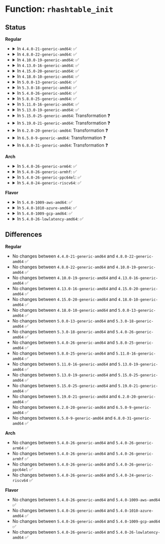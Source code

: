 # Function: <code>rhashtable_init</code>

## Status
<b>Regular</b>
<ul>
<li>
<details>
<summary>In <code>4.4.0-21-generic-amd64</code>: ✅</summary>

```c
int rhashtable_init(struct rhashtable * ht, const struct rhashtable_params * params)
```

```json
{
  "name": "rhashtable_init",
  "collision_type": "Unique Global",
  "inline_type": "No",
  "funcs": [
    {
      "addr": 18446744071583040080,
      "name": "rhashtable_init",
      "external": true,
      "loc": "lib/rhashtable.c:725",
      "file": "lib/rhashtable.c",
      "inline": "seen, unknown",
      "caller_inline": [],
      "caller_func": []
    }
  ],
  "symbols": [
    {
      "addr": 18446744071583040080,
      "name": "rhashtable_init",
      "section": ".text",
      "bind": "STB_GLOBAL",
      "size": 736
    }
  ]
}
```
</details>
</li>
<li>
<details>
<summary>In <code>4.8.0-22-generic-amd64</code>: ✅</summary>

```c
int rhashtable_init(struct rhashtable * ht, const struct rhashtable_params * params)
```

```json
{
  "name": "rhashtable_init",
  "collision_type": "Unique Global",
  "inline_type": "No",
  "funcs": [
    {
      "addr": 18446744071583333136,
      "name": "rhashtable_init",
      "external": true,
      "loc": "lib/rhashtable.c:730",
      "file": "lib/rhashtable.c",
      "inline": "seen, unknown",
      "caller_inline": [],
      "caller_func": [
        "security/apparmor/policy_unpack.c:unpack_profile"
      ]
    }
  ],
  "symbols": [
    {
      "addr": 18446744071583333136,
      "name": "rhashtable_init",
      "section": ".text",
      "bind": "STB_GLOBAL",
      "size": 722
    }
  ]
}
```
</details>
</li>
<li>
<details>
<summary>In <code>4.10.0-19-generic-amd64</code>: ✅</summary>

```c
int rhashtable_init(struct rhashtable * ht, const struct rhashtable_params * params)
```

```json
{
  "name": "rhashtable_init",
  "collision_type": "Unique Global",
  "inline_type": "No",
  "funcs": [
    {
      "addr": 18446744071583458400,
      "name": "rhashtable_init",
      "external": true,
      "loc": "lib/rhashtable.c:836",
      "file": "lib/rhashtable.c",
      "inline": "seen, unknown",
      "caller_inline": [],
      "caller_func": [
        "security/apparmor/policy_unpack.c:unpack_profile",
        "lib/rhashtable.c:rhltable_init",
        "net/ipv6/seg6_hmac.c:seg6_hmac_net_init"
      ]
    }
  ],
  "symbols": [
    {
      "addr": 18446744071583458400,
      "name": "rhashtable_init",
      "section": ".text",
      "bind": "STB_GLOBAL",
      "size": 719
    }
  ]
}
```
</details>
</li>
<li>
<details>
<summary>In <code>4.13.0-16-generic-amd64</code>: ✅</summary>

```c
int rhashtable_init(struct rhashtable * ht, const struct rhashtable_params * params)
```

```json
{
  "name": "rhashtable_init",
  "collision_type": "Unique Global",
  "inline_type": "No",
  "funcs": [
    {
      "addr": 18446744071583481152,
      "name": "rhashtable_init",
      "external": true,
      "loc": "lib/rhashtable.c:930",
      "file": "lib/rhashtable.c",
      "inline": "seen, unknown",
      "caller_inline": [],
      "caller_func": [
        "security/apparmor/policy_unpack.c:unpack_profile",
        "lib/rhashtable.c:rhltable_init",
        "net/ipv6/seg6_hmac.c:seg6_hmac_net_init"
      ]
    }
  ],
  "symbols": [
    {
      "addr": 18446744071583481152,
      "name": "rhashtable_init",
      "section": ".text",
      "bind": "STB_GLOBAL",
      "size": 591
    }
  ]
}
```
</details>
</li>
<li>
<details>
<summary>In <code>4.15.0-20-generic-amd64</code>: ✅</summary>

```c
int rhashtable_init(struct rhashtable * ht, const struct rhashtable_params * params)
```

```json
{
  "name": "rhashtable_init",
  "collision_type": "Unique Global",
  "inline_type": "No",
  "funcs": [
    {
      "addr": 18446744071583662144,
      "name": "rhashtable_init",
      "external": true,
      "loc": "lib/rhashtable.c:933",
      "file": "lib/rhashtable.c",
      "inline": "seen, unknown",
      "caller_inline": [],
      "caller_func": [
        "ipc/util.c:ipc_init_ids",
        "security/apparmor/policy_unpack.c:unpack_profile",
        "lib/rhashtable.c:rhltable_init",
        "net/sched/act_api.c:tcf_action_net_init",
        "net/ipv6/seg6_hmac.c:seg6_hmac_net_init"
      ]
    }
  ],
  "symbols": [
    {
      "addr": 18446744071583662144,
      "name": "rhashtable_init",
      "section": ".text",
      "bind": "STB_GLOBAL",
      "size": 591
    }
  ]
}
```
</details>
</li>
<li>
<details>
<summary>In <code>4.18.0-10-generic-amd64</code>: ✅</summary>

```c
int rhashtable_init(struct rhashtable * ht, const struct rhashtable_params * params)
```

```json
{
  "name": "rhashtable_init",
  "collision_type": "Unique Global",
  "inline_type": "No",
  "funcs": [
    {
      "addr": 18446744071583878064,
      "name": "rhashtable_init",
      "external": true,
      "loc": "lib/rhashtable.c:1027",
      "file": "lib/rhashtable.c",
      "inline": "seen, unknown",
      "caller_inline": [],
      "caller_func": [
        "ipc/util.c:ipc_init_ids",
        "security/apparmor/policy_unpack.c:unpack_profile",
        "lib/rhashtable.c:rhltable_init",
        "net/sched/act_api.c:tcf_action_net_init",
        "net/netlink/af_netlink.c:netlink_proto_init",
        "net/ipv4/ip_fragment.c:ipv4_frags_init_net",
        "net/ipv6/reassembly.c:ipv6_frags_init_net",
        "net/ipv6/seg6_hmac.c:seg6_hmac_net_init"
      ]
    }
  ],
  "symbols": [
    {
      "addr": 18446744071583878064,
      "name": "rhashtable_init",
      "section": ".text",
      "bind": "STB_GLOBAL",
      "size": 608
    }
  ]
}
```
</details>
</li>
<li>
<details>
<summary>In <code>5.0.0-13-generic-amd64</code>: ✅</summary>

```c
int rhashtable_init(struct rhashtable * ht, const struct rhashtable_params * params)
```

```json
{
  "name": "rhashtable_init",
  "collision_type": "Unique Global",
  "inline_type": "No",
  "funcs": [
    {
      "addr": 18446744071583961440,
      "name": "rhashtable_init",
      "external": true,
      "loc": "lib/rhashtable.c:1018",
      "file": "lib/rhashtable.c",
      "inline": "seen, unknown",
      "caller_inline": [],
      "caller_func": [
        "kernel/bpf/offload.c:bpf_offload_dev_create",
        "ipc/util.c:ipc_init_ids",
        "security/apparmor/policy_unpack.c:unpack_profile",
        "lib/rhashtable.c:rhltable_init",
        "net/sched/cls_api.c:tc_filter_init",
        "net/netlink/af_netlink.c:netlink_proto_init",
        "net/ipv4/ip_fragment.c:ipv4_frags_init_net",
        "net/ipv6/reassembly.c:ipv6_frags_init_net",
        "net/ipv6/seg6_hmac.c:seg6_hmac_net_init"
      ]
    }
  ],
  "symbols": [
    {
      "addr": 18446744071583961440,
      "name": "rhashtable_init",
      "section": ".text",
      "bind": "STB_GLOBAL",
      "size": 609
    }
  ]
}
```
</details>
</li>
<li>
<details>
<summary>In <code>5.3.0-18-generic-amd64</code>: ✅</summary>

```c
int rhashtable_init(struct rhashtable * ht, const struct rhashtable_params * params)
```

```json
{
  "name": "rhashtable_init",
  "collision_type": "Unique Global",
  "inline_type": "No",
  "funcs": [
    {
      "addr": 18446744071584141136,
      "name": "rhashtable_init",
      "external": true,
      "loc": "lib/rhashtable.c:1008",
      "file": "lib/rhashtable.c",
      "inline": "seen, unknown",
      "caller_inline": [],
      "caller_func": [
        "kernel/bpf/offload.c:bpf_offload_dev_create",
        "ipc/util.c:ipc_init_ids",
        "security/apparmor/policy_unpack.c:unpack_profile",
        "lib/rhashtable.c:rhltable_init",
        "net/sched/cls_api.c:tc_filter_init",
        "net/netlink/af_netlink.c:netlink_proto_init",
        "net/ipv4/inet_fragment.c:fqdir_init",
        "net/ipv6/seg6_hmac.c:seg6_hmac_net_init"
      ]
    }
  ],
  "symbols": [
    {
      "addr": 18446744071584141136,
      "name": "rhashtable_init",
      "section": ".text",
      "bind": "STB_GLOBAL",
      "size": 563
    }
  ]
}
```
</details>
</li>
<li>
<details>
<summary>In <code>5.4.0-26-generic-amd64</code>: ✅</summary>

```c
int rhashtable_init(struct rhashtable * ht, const struct rhashtable_params * params)
```

```json
{
  "name": "rhashtable_init",
  "collision_type": "Unique Global",
  "inline_type": "No",
  "funcs": [
    {
      "addr": 18446744071584263584,
      "name": "rhashtable_init",
      "external": true,
      "loc": "lib/rhashtable.c:1008",
      "file": "lib/rhashtable.c",
      "inline": "seen, unknown",
      "caller_inline": [],
      "caller_func": [
        "kernel/bpf/offload.c:bpf_offload_dev_create",
        "ipc/util.c:ipc_init_ids",
        "security/apparmor/policy_unpack.c:unpack_profile",
        "lib/rhashtable.c:rhltable_init",
        "net/core/flow_offload.c:init_flow_indr_rhashtable",
        "net/netlink/af_netlink.c:netlink_proto_init",
        "net/ipv4/inet_fragment.c:fqdir_init",
        "net/ipv6/seg6_hmac.c:seg6_hmac_net_init"
      ]
    }
  ],
  "symbols": [
    {
      "addr": 18446744071584263584,
      "name": "rhashtable_init",
      "section": ".text",
      "bind": "STB_GLOBAL",
      "size": 563
    }
  ]
}
```
</details>
</li>
<li>
<details>
<summary>In <code>5.8.0-25-generic-amd64</code>: ✅</summary>

```c
int rhashtable_init(struct rhashtable * ht, const struct rhashtable_params * params)
```

```json
{
  "name": "rhashtable_init",
  "collision_type": "Unique Global",
  "inline_type": "No",
  "funcs": [
    {
      "addr": 18446744071584670560,
      "name": "rhashtable_init",
      "external": true,
      "loc": "lib/rhashtable.c:1015",
      "file": "lib/rhashtable.c",
      "inline": "seen, unknown",
      "caller_inline": [],
      "caller_func": [
        "kernel/bpf/offload.c:bpf_offload_dev_create",
        "ipc/util.c:ipc_init_ids",
        "security/apparmor/policy_unpack.c:unpack_profile",
        "lib/rhashtable.c:rhltable_init",
        "net/core/xdp.c:xdp_rxq_info_reg_mem_model",
        "net/netlink/af_netlink.c:netlink_proto_init",
        "net/ipv4/inet_fragment.c:fqdir_init",
        "net/xfrm/xfrm_policy.c:xfrm_policy_init",
        "net/ipv6/seg6_hmac.c:seg6_hmac_net_init"
      ]
    }
  ],
  "symbols": [
    {
      "addr": 18446744071584670560,
      "name": "rhashtable_init",
      "section": ".text",
      "bind": "STB_GLOBAL",
      "size": 587
    }
  ]
}
```
</details>
</li>
<li>
<details>
<summary>In <code>5.11.0-16-generic-amd64</code>: ✅</summary>

```c
int rhashtable_init(struct rhashtable * ht, const struct rhashtable_params * params)
```

```json
{
  "name": "rhashtable_init",
  "collision_type": "Unique Global",
  "inline_type": "No",
  "funcs": [
    {
      "addr": 18446744071584788176,
      "name": "rhashtable_init",
      "external": true,
      "loc": "lib/rhashtable.c:1015",
      "file": "lib/rhashtable.c",
      "inline": "seen, unknown",
      "caller_inline": [],
      "caller_func": [
        "kernel/bpf/offload.c:bpf_offload_dev_create",
        "ipc/util.c:ipc_init_ids",
        "security/apparmor/policy_unpack.c:unpack_profile",
        "lib/rhashtable.c:rhltable_init",
        "net/core/xdp.c:xdp_rxq_info_reg_mem_model",
        "net/netlink/af_netlink.c:netlink_proto_init",
        "net/ipv4/inet_fragment.c:fqdir_init",
        "net/xfrm/xfrm_policy.c:xfrm_policy_init",
        "net/ipv6/seg6_hmac.c:seg6_hmac_net_init"
      ]
    }
  ],
  "symbols": [
    {
      "addr": 18446744071584788176,
      "name": "rhashtable_init",
      "section": ".text",
      "bind": "STB_GLOBAL",
      "size": 587
    }
  ]
}
```
</details>
</li>
<li>
<details>
<summary>In <code>5.13.0-19-generic-amd64</code>: ✅</summary>

```c
int rhashtable_init(struct rhashtable * ht, const struct rhashtable_params * params)
```

```json
{
  "name": "rhashtable_init",
  "collision_type": "Unique Global",
  "inline_type": "No",
  "funcs": [
    {
      "addr": 18446744071584831968,
      "name": "rhashtable_init",
      "external": true,
      "loc": "lib/rhashtable.c:1015",
      "file": "lib/rhashtable.c",
      "inline": "seen, unknown",
      "caller_inline": [],
      "caller_func": [
        "kernel/bpf/offload.c:bpf_offload_dev_create",
        "ipc/util.c:ipc_init_ids",
        "security/apparmor/policy_unpack.c:unpack_profile",
        "lib/rhashtable.c:rhltable_init",
        "net/core/xdp.c:xdp_rxq_info_reg_mem_model",
        "net/netlink/af_netlink.c:netlink_proto_init",
        "net/ipv4/inet_fragment.c:fqdir_init",
        "net/xfrm/xfrm_policy.c:xfrm_policy_init",
        "net/ipv6/seg6_hmac.c:seg6_hmac_net_init"
      ]
    }
  ],
  "symbols": [
    {
      "addr": 18446744071584831968,
      "name": "rhashtable_init",
      "section": ".text",
      "bind": "STB_GLOBAL",
      "size": 584
    }
  ]
}
```
</details>
</li>
<li>
<details>
<summary>In <code>5.15.0-25-generic-amd64</code>: Transformation ❓</summary>

```c
int rhashtable_init(struct rhashtable * ht, const struct rhashtable_params * params)
```

```json
{
  "name": "rhashtable_init",
  "collision_type": "Unique Global",
  "inline_type": "No",
  "funcs": [
    {
      "addr": 0,
      "name": "rhashtable_init",
      "external": true,
      "loc": "lib/rhashtable.c:1015",
      "file": "lib/rhashtable.c",
      "inline": "seen, unknown",
      "caller_inline": [],
      "caller_func": [
        "kernel/bpf/offload.c:bpf_offload_dev_create",
        "ipc/util.c:ipc_init_ids",
        "security/apparmor/policy_unpack.c:unpack_profile",
        "lib/rhashtable.c:rhltable_init",
        "net/netlink/af_netlink.c:netlink_proto_init",
        "net/ipv4/inet_fragment.c:fqdir_init",
        "net/ipv6/ioam6.c:ioam6_net_init",
        "net/ipv6/ioam6.c:ioam6_net_init",
        "net/ipv6/seg6_hmac.c:seg6_hmac_net_init"
      ]
    }
  ],
  "symbols": [
    {
      "addr": 18446744071592323980,
      "name": "rhashtable_init.cold",
      "section": ".text",
      "bind": "STB_LOCAL",
      "size": 99
    },
    {
      "addr": 18446744071585250928,
      "name": "rhashtable_init",
      "section": ".text",
      "bind": "STB_GLOBAL",
      "size": 605
    }
  ]
}
```
</details>
</li>
<li>
<details>
<summary>In <code>5.19.0-21-generic-amd64</code>: Transformation ❓</summary>

```c
int rhashtable_init(struct rhashtable * ht, const struct rhashtable_params * params)
```

```json
{
  "name": "rhashtable_init",
  "collision_type": "Unique Global",
  "inline_type": "No",
  "funcs": [
    {
      "addr": 0,
      "name": "rhashtable_init",
      "external": true,
      "loc": "lib/rhashtable.c:1015",
      "file": "lib/rhashtable.c",
      "inline": "seen, unknown",
      "caller_inline": [],
      "caller_func": [
        "kernel/bpf/offload.c:bpf_offload_dev_create",
        "ipc/util.c:ipc_init_ids",
        "security/apparmor/policy_unpack.c:unpack_profile",
        "lib/rhashtable.c:rhltable_init",
        "net/core/xdp.c:__xdp_reg_mem_model",
        "net/netlink/af_netlink.c:netlink_proto_init",
        "net/ipv4/inet_fragment.c:fqdir_init",
        "net/ipv6/ioam6.c:ioam6_net_init",
        "net/ipv6/ioam6.c:ioam6_net_init",
        "net/ipv6/seg6_hmac.c:seg6_hmac_net_init"
      ]
    }
  ],
  "symbols": [
    {
      "addr": 18446744071594128476,
      "name": "rhashtable_init.cold",
      "section": ".text",
      "bind": "STB_LOCAL",
      "size": 99
    },
    {
      "addr": 18446744071586093136,
      "name": "rhashtable_init",
      "section": ".text",
      "bind": "STB_GLOBAL",
      "size": 600
    }
  ]
}
```
</details>
</li>
<li>
<details>
<summary>In <code>6.2.0-20-generic-amd64</code>: Transformation ❓</summary>

```c
int rhashtable_init(struct rhashtable * ht, const struct rhashtable_params * params)
```

```json
{
  "name": "rhashtable_init",
  "collision_type": "Unique Global",
  "inline_type": "No",
  "funcs": [
    {
      "addr": 0,
      "name": "rhashtable_init",
      "external": true,
      "loc": "lib/rhashtable.c:1019",
      "file": "lib/rhashtable.c",
      "inline": "seen, unknown",
      "caller_inline": [],
      "caller_func": [
        "kernel/bpf/offload.c:bpf_offload_dev_create",
        "ipc/util.c:ipc_init_ids",
        "security/apparmor/policy_unpack.c:unpack_profile",
        "lib/rhashtable.c:rhltable_init",
        "net/core/xdp.c:__xdp_reg_mem_model",
        "net/netlink/af_netlink.c:netlink_proto_init",
        "net/ipv4/inet_fragment.c:fqdir_init",
        "net/ipv6/ioam6.c:ioam6_net_init",
        "net/ipv6/ioam6.c:ioam6_net_init",
        "net/ipv6/seg6_hmac.c:seg6_hmac_net_init"
      ]
    }
  ],
  "symbols": [
    {
      "addr": 18446744071596115400,
      "name": "rhashtable_init.cold",
      "section": ".text",
      "bind": "STB_LOCAL",
      "size": 99
    },
    {
      "addr": 18446744071587076592,
      "name": "rhashtable_init",
      "section": ".text",
      "bind": "STB_GLOBAL",
      "size": 600
    }
  ]
}
```
</details>
</li>
<li>
<details>
<summary>In <code>6.5.0-9-generic-amd64</code>: Transformation ❓</summary>

```c
int rhashtable_init(struct rhashtable * ht, const struct rhashtable_params * params)
```

```json
{
  "name": "rhashtable_init",
  "collision_type": "Unique Global",
  "inline_type": "No",
  "funcs": [
    {
      "addr": 0,
      "name": "rhashtable_init",
      "external": true,
      "loc": "lib/rhashtable.c:1019",
      "file": "lib/rhashtable.c",
      "inline": "seen, unknown",
      "caller_inline": [],
      "caller_func": [
        "kernel/bpf/offload.c:bpf_offload_init",
        "ipc/util.c:ipc_init_ids",
        "security/apparmor/policy_unpack.c:unpack_profile",
        "lib/rhashtable.c:rhltable_init",
        "net/core/xdp.c:__xdp_reg_mem_model",
        "net/netlink/af_netlink.c:netlink_proto_init",
        "net/ipv4/inet_fragment.c:fqdir_init",
        "net/ipv6/ioam6.c:ioam6_net_init",
        "net/ipv6/ioam6.c:ioam6_net_init",
        "net/ipv6/seg6_hmac.c:seg6_hmac_net_init",
        "net/handshake/request.c:handshake_req_hash_init"
      ]
    }
  ],
  "symbols": [
    {
      "addr": 18446744071596641092,
      "name": "rhashtable_init.cold",
      "section": ".text",
      "bind": "STB_LOCAL",
      "size": 99
    },
    {
      "addr": 18446744071587335536,
      "name": "rhashtable_init",
      "section": ".text",
      "bind": "STB_GLOBAL",
      "size": 600
    }
  ]
}
```
</details>
</li>
<li>
<details>
<summary>In <code>6.8.0-31-generic-amd64</code>: Transformation ❓</summary>

```c
int rhashtable_init(struct rhashtable * ht, const struct rhashtable_params * params)
```

```json
{
  "name": "rhashtable_init",
  "collision_type": "Unique Global",
  "inline_type": "No",
  "funcs": [
    {
      "addr": 0,
      "name": "rhashtable_init",
      "external": true,
      "loc": "lib/rhashtable.c:1019",
      "file": "lib/rhashtable.c",
      "inline": "seen, unknown",
      "caller_inline": [],
      "caller_func": [
        "kernel/bpf/offload.c:bpf_offload_init",
        "ipc/util.c:ipc_init_ids",
        "security/apparmor/policy_unpack.c:unpack_profile",
        "lib/rhashtable.c:rhltable_init",
        "net/core/xdp.c:__xdp_reg_mem_model",
        "net/netlink/af_netlink.c:netlink_proto_init",
        "net/ipv4/inet_fragment.c:fqdir_init",
        "net/ipv6/ioam6.c:ioam6_net_init",
        "net/ipv6/ioam6.c:ioam6_net_init",
        "net/ipv6/seg6_hmac.c:seg6_hmac_net_init",
        "net/handshake/request.c:handshake_req_hash_init"
      ]
    }
  ],
  "symbols": [
    {
      "addr": 18446744071597549157,
      "name": "rhashtable_init.cold",
      "section": ".text",
      "bind": "STB_LOCAL",
      "size": 99
    },
    {
      "addr": 18446744071587619008,
      "name": "rhashtable_init",
      "section": ".text",
      "bind": "STB_GLOBAL",
      "size": 600
    }
  ]
}
```
</details>
</li>
</ul>
<b>Arch</b>
<ul>
<li>
<details>
<summary>In <code>5.4.0-26-generic-arm64</code>: ✅</summary>

```c
int rhashtable_init(struct rhashtable * ht, const struct rhashtable_params * params)
```

```json
{
  "name": "rhashtable_init",
  "collision_type": "Unique Global",
  "inline_type": "No",
  "funcs": [
    {
      "addr": 18446603336496144024,
      "name": "rhashtable_init",
      "external": true,
      "loc": "lib/rhashtable.c:1008",
      "file": "lib/rhashtable.c",
      "inline": "seen, unknown",
      "caller_inline": [],
      "caller_func": [
        "kernel/bpf/offload.c:bpf_offload_dev_create",
        "ipc/util.c:ipc_init_ids",
        "security/apparmor/policy_unpack.c:unpack_profile",
        "lib/rhashtable.c:rhltable_init",
        "net/core/flow_offload.c:init_flow_indr_rhashtable",
        "net/netlink/af_netlink.c:netlink_proto_init",
        "net/ipv4/inet_fragment.c:fqdir_init",
        "net/ipv6/seg6_hmac.c:seg6_hmac_net_init"
      ]
    }
  ],
  "symbols": [
    {
      "addr": 18446603336496144024,
      "name": "rhashtable_init",
      "section": ".text",
      "bind": "STB_GLOBAL",
      "size": 592
    }
  ]
}
```
</details>
</li>
<li>
<details>
<summary>In <code>5.4.0-26-generic-armhf</code>: ✅</summary>

```c
int rhashtable_init(struct rhashtable * ht, const struct rhashtable_params * params)
```

```json
{
  "name": "rhashtable_init",
  "collision_type": "Unique Global",
  "inline_type": "No",
  "funcs": [
    {
      "addr": 3229466100,
      "name": "rhashtable_init",
      "external": true,
      "loc": "lib/rhashtable.c:1008",
      "file": "lib/rhashtable.c",
      "inline": "seen, unknown",
      "caller_inline": [],
      "caller_func": [
        "kernel/bpf/offload.c:bpf_offload_dev_create",
        "ipc/util.c:ipc_init_ids",
        "security/apparmor/policy_unpack.c:unpack_profile",
        "lib/rhashtable.c:rhltable_init",
        "net/core/flow_offload.c:init_flow_indr_rhashtable",
        "net/netlink/af_netlink.c:netlink_proto_init",
        "net/ipv4/inet_fragment.c:fqdir_init",
        "net/ipv6/seg6_hmac.c:seg6_hmac_net_init"
      ]
    }
  ],
  "symbols": [
    {
      "addr": 3229466100,
      "name": "rhashtable_init",
      "section": ".text",
      "bind": "STB_GLOBAL",
      "size": 564
    }
  ]
}
```
</details>
</li>
<li>
<details>
<summary>In <code>5.4.0-26-generic-ppc64el</code>: ✅</summary>

```c
int rhashtable_init(struct rhashtable * ht, const struct rhashtable_params * params)
```

```json
{
  "name": "rhashtable_init",
  "collision_type": "Unique Global",
  "inline_type": "No",
  "funcs": [
    {
      "addr": 13835058055290406096,
      "name": "rhashtable_init",
      "external": true,
      "loc": "lib/rhashtable.c:1008",
      "file": "lib/rhashtable.c",
      "inline": "seen, unknown",
      "caller_inline": [],
      "caller_func": [
        "kernel/bpf/offload.c:bpf_offload_dev_create",
        "ipc/util.c:ipc_init_ids",
        "security/apparmor/policy_unpack.c:unpack_profile",
        "lib/rhashtable.c:rhltable_init",
        "net/core/flow_offload.c:init_flow_indr_rhashtable",
        "net/netlink/af_netlink.c:netlink_proto_init",
        "net/ipv4/inet_fragment.c:fqdir_init",
        "net/ipv6/seg6_hmac.c:seg6_hmac_net_init"
      ]
    }
  ],
  "symbols": [
    {
      "addr": 13835058055290406096,
      "name": "rhashtable_init",
      "section": ".text",
      "bind": "STB_GLOBAL",
      "size": 672
    }
  ]
}
```
</details>
</li>
<li>
<details>
<summary>In <code>5.4.0-24-generic-riscv64</code>: ✅</summary>

```c
int rhashtable_init(struct rhashtable * ht, const struct rhashtable_params * params)
```

```json
{
  "name": "rhashtable_init",
  "collision_type": "Unique Global",
  "inline_type": "No",
  "funcs": [
    {
      "addr": 18446743936275201474,
      "name": "rhashtable_init",
      "external": true,
      "loc": "lib/rhashtable.c:1008",
      "file": "lib/rhashtable.c",
      "inline": "seen, unknown",
      "caller_inline": [],
      "caller_func": [
        "kernel/bpf/offload.c:bpf_offload_dev_create",
        "ipc/util.c:ipc_init_ids",
        "security/apparmor/policy_unpack.c:unpack_profile",
        "lib/rhashtable.c:rhltable_init",
        "net/core/flow_offload.c:init_flow_indr_rhashtable",
        "net/netlink/af_netlink.c:netlink_proto_init",
        "net/ipv4/inet_fragment.c:fqdir_init",
        "net/ipv6/seg6_hmac.c:seg6_hmac_net_init"
      ]
    }
  ],
  "symbols": [
    {
      "addr": 18446743936275201474,
      "name": "rhashtable_init",
      "section": ".text",
      "bind": "STB_GLOBAL",
      "size": 646
    }
  ]
}
```
</details>
</li>
</ul>
<b>Flavor</b>
<ul>
<li>
<details>
<summary>In <code>5.4.0-1009-aws-amd64</code>: ✅</summary>

```c
int rhashtable_init(struct rhashtable * ht, const struct rhashtable_params * params)
```

```json
{
  "name": "rhashtable_init",
  "collision_type": "Unique Global",
  "inline_type": "No",
  "funcs": [
    {
      "addr": 18446744071584232320,
      "name": "rhashtable_init",
      "external": true,
      "loc": "lib/rhashtable.c:1008",
      "file": "lib/rhashtable.c",
      "inline": "seen, unknown",
      "caller_inline": [],
      "caller_func": [
        "kernel/bpf/offload.c:bpf_offload_dev_create",
        "ipc/util.c:ipc_init_ids",
        "security/apparmor/policy_unpack.c:unpack_profile",
        "lib/rhashtable.c:rhltable_init",
        "net/core/flow_offload.c:init_flow_indr_rhashtable",
        "net/netlink/af_netlink.c:netlink_proto_init",
        "net/ipv4/inet_fragment.c:fqdir_init",
        "net/ipv6/seg6_hmac.c:seg6_hmac_net_init"
      ]
    }
  ],
  "symbols": [
    {
      "addr": 18446744071584232320,
      "name": "rhashtable_init",
      "section": ".text",
      "bind": "STB_GLOBAL",
      "size": 563
    }
  ]
}
```
</details>
</li>
<li>
<details>
<summary>In <code>5.4.0-1010-azure-amd64</code>: ✅</summary>

```c
int rhashtable_init(struct rhashtable * ht, const struct rhashtable_params * params)
```

```json
{
  "name": "rhashtable_init",
  "collision_type": "Unique Global",
  "inline_type": "No",
  "funcs": [
    {
      "addr": 18446744071584167520,
      "name": "rhashtable_init",
      "external": true,
      "loc": "lib/rhashtable.c:1008",
      "file": "lib/rhashtable.c",
      "inline": "seen, unknown",
      "caller_inline": [],
      "caller_func": [
        "kernel/bpf/offload.c:bpf_offload_dev_create",
        "ipc/util.c:ipc_init_ids",
        "security/apparmor/policy_unpack.c:unpack_profile",
        "lib/rhashtable.c:rhltable_init",
        "net/core/flow_offload.c:init_flow_indr_rhashtable",
        "net/netlink/af_netlink.c:netlink_proto_init",
        "net/ipv4/inet_fragment.c:fqdir_init",
        "net/ipv6/seg6_hmac.c:seg6_hmac_net_init"
      ]
    }
  ],
  "symbols": [
    {
      "addr": 18446744071584167520,
      "name": "rhashtable_init",
      "section": ".text",
      "bind": "STB_GLOBAL",
      "size": 563
    }
  ]
}
```
</details>
</li>
<li>
<details>
<summary>In <code>5.4.0-1009-gcp-amd64</code>: ✅</summary>

```c
int rhashtable_init(struct rhashtable * ht, const struct rhashtable_params * params)
```

```json
{
  "name": "rhashtable_init",
  "collision_type": "Unique Global",
  "inline_type": "No",
  "funcs": [
    {
      "addr": 18446744071584216080,
      "name": "rhashtable_init",
      "external": true,
      "loc": "lib/rhashtable.c:1008",
      "file": "lib/rhashtable.c",
      "inline": "seen, unknown",
      "caller_inline": [],
      "caller_func": [
        "kernel/bpf/offload.c:bpf_offload_dev_create",
        "ipc/util.c:ipc_init_ids",
        "security/apparmor/policy_unpack.c:unpack_profile",
        "lib/rhashtable.c:rhltable_init",
        "net/core/flow_offload.c:init_flow_indr_rhashtable",
        "net/netlink/af_netlink.c:netlink_proto_init",
        "net/ipv4/inet_fragment.c:fqdir_init",
        "net/ipv6/seg6_hmac.c:seg6_hmac_net_init"
      ]
    }
  ],
  "symbols": [
    {
      "addr": 18446744071584216080,
      "name": "rhashtable_init",
      "section": ".text",
      "bind": "STB_GLOBAL",
      "size": 563
    }
  ]
}
```
</details>
</li>
<li>
<details>
<summary>In <code>5.4.0-26-lowlatency-amd64</code>: ✅</summary>

```c
int rhashtable_init(struct rhashtable * ht, const struct rhashtable_params * params)
```

```json
{
  "name": "rhashtable_init",
  "collision_type": "Unique Global",
  "inline_type": "No",
  "funcs": [
    {
      "addr": 18446744071584321072,
      "name": "rhashtable_init",
      "external": true,
      "loc": "lib/rhashtable.c:1008",
      "file": "lib/rhashtable.c",
      "inline": "seen, unknown",
      "caller_inline": [],
      "caller_func": [
        "kernel/bpf/offload.c:bpf_offload_dev_create",
        "ipc/util.c:ipc_init_ids",
        "security/apparmor/policy_unpack.c:unpack_profile",
        "lib/rhashtable.c:rhltable_init",
        "net/core/flow_offload.c:init_flow_indr_rhashtable",
        "net/netlink/af_netlink.c:netlink_proto_init",
        "net/ipv4/inet_fragment.c:fqdir_init",
        "net/ipv6/seg6_hmac.c:seg6_hmac_net_init"
      ]
    }
  ],
  "symbols": [
    {
      "addr": 18446744071584321072,
      "name": "rhashtable_init",
      "section": ".text",
      "bind": "STB_GLOBAL",
      "size": 563
    }
  ]
}
```
</details>
</li>
</ul>

## Differences
<b>Regular</b>
<ul>
<li>
No changes between <code>4.4.0-21-generic-amd64</code> and <code>4.8.0-22-generic-amd64</code> ✅
</li>
<li>
No changes between <code>4.8.0-22-generic-amd64</code> and <code>4.10.0-19-generic-amd64</code> ✅
</li>
<li>
No changes between <code>4.10.0-19-generic-amd64</code> and <code>4.13.0-16-generic-amd64</code> ✅
</li>
<li>
No changes between <code>4.13.0-16-generic-amd64</code> and <code>4.15.0-20-generic-amd64</code> ✅
</li>
<li>
No changes between <code>4.15.0-20-generic-amd64</code> and <code>4.18.0-10-generic-amd64</code> ✅
</li>
<li>
No changes between <code>4.18.0-10-generic-amd64</code> and <code>5.0.0-13-generic-amd64</code> ✅
</li>
<li>
No changes between <code>5.0.0-13-generic-amd64</code> and <code>5.3.0-18-generic-amd64</code> ✅
</li>
<li>
No changes between <code>5.3.0-18-generic-amd64</code> and <code>5.4.0-26-generic-amd64</code> ✅
</li>
<li>
No changes between <code>5.4.0-26-generic-amd64</code> and <code>5.8.0-25-generic-amd64</code> ✅
</li>
<li>
No changes between <code>5.8.0-25-generic-amd64</code> and <code>5.11.0-16-generic-amd64</code> ✅
</li>
<li>
No changes between <code>5.11.0-16-generic-amd64</code> and <code>5.13.0-19-generic-amd64</code> ✅
</li>
<li>
No changes between <code>5.13.0-19-generic-amd64</code> and <code>5.15.0-25-generic-amd64</code> ✅
</li>
<li>
No changes between <code>5.15.0-25-generic-amd64</code> and <code>5.19.0-21-generic-amd64</code> ✅
</li>
<li>
No changes between <code>5.19.0-21-generic-amd64</code> and <code>6.2.0-20-generic-amd64</code> ✅
</li>
<li>
No changes between <code>6.2.0-20-generic-amd64</code> and <code>6.5.0-9-generic-amd64</code> ✅
</li>
<li>
No changes between <code>6.5.0-9-generic-amd64</code> and <code>6.8.0-31-generic-amd64</code> ✅
</li>
</ul>
<b>Arch</b>
<ul>
<li>
No changes between <code>5.4.0-26-generic-amd64</code> and <code>5.4.0-26-generic-arm64</code> ✅
</li>
<li>
No changes between <code>5.4.0-26-generic-amd64</code> and <code>5.4.0-26-generic-armhf</code> ✅
</li>
<li>
No changes between <code>5.4.0-26-generic-amd64</code> and <code>5.4.0-26-generic-ppc64el</code> ✅
</li>
<li>
No changes between <code>5.4.0-26-generic-amd64</code> and <code>5.4.0-24-generic-riscv64</code> ✅
</li>
</ul>
<b>Flavor</b>
<ul>
<li>
No changes between <code>5.4.0-26-generic-amd64</code> and <code>5.4.0-1009-aws-amd64</code> ✅
</li>
<li>
No changes between <code>5.4.0-26-generic-amd64</code> and <code>5.4.0-1010-azure-amd64</code> ✅
</li>
<li>
No changes between <code>5.4.0-26-generic-amd64</code> and <code>5.4.0-1009-gcp-amd64</code> ✅
</li>
<li>
No changes between <code>5.4.0-26-generic-amd64</code> and <code>5.4.0-26-lowlatency-amd64</code> ✅
</li>
</ul>
